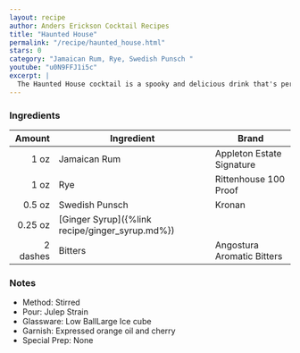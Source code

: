 ```yaml
---
layout: recipe
author: Anders Erickson Cocktail Recipes
title: "Haunted House"
permalink: "/recipe/haunted_house.html"
stars: 0
category: "Jamaican Rum, Rye, Swedish Punsch "
youtube: "u0N9FFJ1i5c"
excerpt: |
  The Haunted House cocktail is a spooky and delicious drink that's perfect for Halloween or any other spooky occasion. It's made with bourbon, apple cider, lemon juice, and a variety of spices, including cinnamon, nutmeg, and cloves. The drink is garnished with a cinnamon stick and a lemon wheel, making it both festive and festive.
---
```


### Ingredients

|   Amount | Ingredient                                      | Brand                      |
| -------: | ----------------------------------------------- | -------------------------- |
|     1 oz | Jamaican Rum                                    | Appleton Estate Signature  |
|     1 oz | Rye                                             | Rittenhouse 100 Proof      |
|   0.5 oz | Swedish Punsch                                  | Kronan                     |
|  0.25 oz | [Ginger Syrup]({%link recipe/ginger_syrup.md%}) |
| 2 dashes | Bitters                                         | Angostura Aromatic Bitters |

### Notes

- Method: Stirred
- Pour: Julep Strain
- Glassware: Low BallLarge Ice cube
- Garnish: Expressed orange oil and cherry
- Special Prep: None
